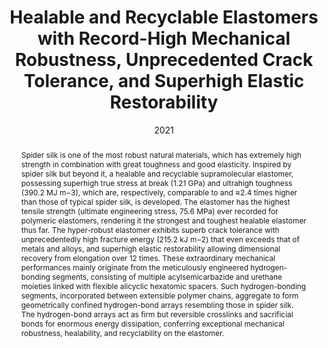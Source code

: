 ---
title: Healable and Recyclable Elastomers with Record-High Mechanical  Robustness, Unprecedented Crack Tolerance, and Superhigh Elastic  Restorability
authors:
- Zequan Li
- You-Liang Zhu
- Wenwen Niu
- Xiao Yang
- Zhiyong Jiang
- Zhong-Yuan Lu
- Xiaokong Liu
- Junqi Sun
date: 2021
doi: 10.1002/adma.202101498
publish_types: 期刊文章
publication: Advanced Materials
abstract: Spider silk is one of the most robust natural materials, which  has extremely high strength in combination with great toughness and  good elasticity. Inspired by spider silk but beyond it, a healable and  recyclable supramolecular elastomer, possessing superhigh true stress at  break (1.21 GPa) and ultrahigh toughness (390.2 MJ m−3), which are,  respectively, comparable to and ≈2.4 times higher than those of typical  spider silk, is developed. The elastomer has the highest tensile  strength (ultimate engineering stress, 75.6 MPa) ever recorded for  polymeric elastomers, rendering it the strongest and toughest healable  elastomer thus far. The hyper-robust elastomer exhibits superb crack  tolerance with unprecedentedly high fracture energy (215.2 kJ m−2) that  even exceeds that of metals and alloys, and superhigh elastic  restorability allowing dimensional recovery from elongation over 12  times. These extraordinary mechanical performances mainly originate from  the meticulously engineered hydrogen-bonding segments, consisting of  multiple acylsemicarbazide and urethane moieties linked with flexible  alicyclic hexatomic spacers. Such hydrogen-bonding segments,  incorporated between extensible polymer chains, aggregate to form  geometrically confined hydrogen-bond arrays resembling those in spider  silk. The hydrogen-bond arrays act as firm but reversible crosslinks and  sacrificial bonds for enormous energy dissipation, conferring  exceptional mechanical robustness, healability, and recyclability on the  elastomer.
url_pdf: https://onlinelibrary.wiley.com/doi/abs/10.1002/adma.202101498
---